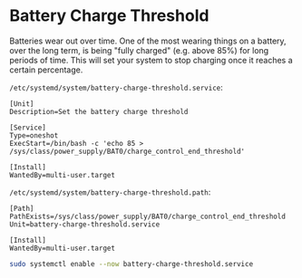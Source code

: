 # Battery Charge Threshold

Batteries wear out over time. One of the most wearing things on a battery, over
the long term, is being "fully charged" (e.g. above 85%) for long periods of
time. This will set your system to stop charging once it reaches a certain
percentage.

`/etc/systemd/system/battery-charge-threshold.service`:
```systemd
[Unit]
Description=Set the battery charge threshold

[Service]
Type=oneshot
ExecStart=/bin/bash -c 'echo 85 > /sys/class/power_supply/BAT0/charge_control_end_threshold'

[Install]
WantedBy=multi-user.target
```

`/etc/systemd/system/battery-charge-threshold.path`:
```systemd
[Path]
PathExists=/sys/class/power_supply/BAT0/charge_control_end_threshold
Unit=battery-charge-threshold.service

[Install]
WantedBy=multi-user.target
```

```bash
sudo systemctl enable --now battery-charge-threshold.service
```
